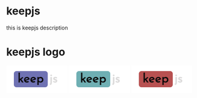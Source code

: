# keepjs
this is keepjs description

# keepjs logo
![logo-blue.png](https://github.com/chenzhaoguang/keepjs/blob/main/public/image/logo/logo-blue.png)
![logo-green.png](https://github.com/chenzhaoguang/keepjs/blob/main/public/image/logo/logo-green.png)
![logo-red.png](https://github.com/chenzhaoguang/keepjs/blob/main/public/image/logo/logo-red.png)